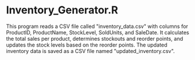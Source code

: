 # Inventory_Generator.R

This program reads a CSV file called "inventory_data.csv" with columns for ProductID, ProductName, StockLevel, SoldUnits, and SaleDate. It calculates the total sales per product, determines stockouts and reorder points, and updates the stock levels based on the reorder points. The updated inventory data is saved as a CSV file named "updated_inventory.csv".
